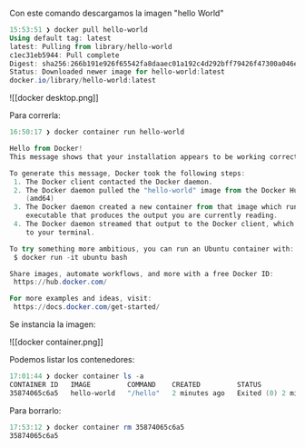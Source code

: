 Con este comando descargamos la imagen "hello World"

```powershell hl:1
15:53:51 ❯ docker pull hello-world
Using default tag: latest
latest: Pulling from library/hello-world
c1ec31eb5944: Pull complete
Digest: sha256:266b191e926f65542fa8daaec01a192c4d292bff79426f47300a046e1bc576fd
Status: Downloaded newer image for hello-world:latest
docker.io/library/hello-world:latest
```

![[docker desktop.png]]

Para correrla: 

```powershell
16:50:17 ❯ docker container run hello-world

Hello from Docker!
This message shows that your installation appears to be working correctly.

To generate this message, Docker took the following steps:
 1. The Docker client contacted the Docker daemon.
 2. The Docker daemon pulled the "hello-world" image from the Docker Hub.
    (amd64)
 3. The Docker daemon created a new container from that image which runs the
    executable that produces the output you are currently reading.
 4. The Docker daemon streamed that output to the Docker client, which sent it
    to your terminal.

To try something more ambitious, you can run an Ubuntu container with:
 $ docker run -it ubuntu bash

Share images, automate workflows, and more with a free Docker ID:
 https://hub.docker.com/

For more examples and ideas, visit:
 https://docs.docker.com/get-started/
```

Se instancia la imagen:

![[docker container.png]]


Podemos listar los contenedores:  

```powershell
17:01:44 ❯ docker container ls -a
CONTAINER ID   IMAGE         COMMAND    CREATED         STATUS                     PORTS     NAMES
35874065c6a5   hello-world   "/hello"   2 minutes ago   Exited (0) 2 minutes ago             gracious_fermat
```

Para borrarlo:
```powershell
17:53:12 ❯ docker container rm 35874065c6a5
35874065c6a5
```

